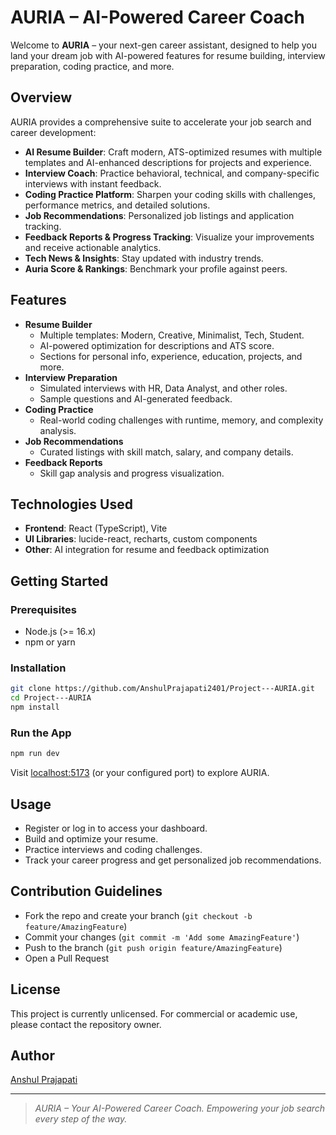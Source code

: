 # AURIA – AI-Powered Career Coach

Welcome to **AURIA** – your next-gen career assistant, designed to help you land your dream job with AI-powered features for resume building, interview preparation, coding practice, and more.

## Overview

AURIA provides a comprehensive suite to accelerate your job search and career development:

- **AI Resume Builder**: Craft modern, ATS-optimized resumes with multiple templates and AI-enhanced descriptions for projects and experience.
- **Interview Coach**: Practice behavioral, technical, and company-specific interviews with instant feedback.
- **Coding Practice Platform**: Sharpen your coding skills with challenges, performance metrics, and detailed solutions.
- **Job Recommendations**: Personalized job listings and application tracking.
- **Feedback Reports & Progress Tracking**: Visualize your improvements and receive actionable analytics.
- **Tech News & Insights**: Stay updated with industry trends.
- **Auria Score & Rankings**: Benchmark your profile against peers.

## Features

- **Resume Builder**
  - Multiple templates: Modern, Creative, Minimalist, Tech, Student.
  - AI-powered optimization for descriptions and ATS score.
  - Sections for personal info, experience, education, projects, and more.
- **Interview Preparation**
  - Simulated interviews with HR, Data Analyst, and other roles.
  - Sample questions and AI-generated feedback.
- **Coding Practice**
  - Real-world coding challenges with runtime, memory, and complexity analysis.
- **Job Recommendations**
  - Curated listings with skill match, salary, and company details.
- **Feedback Reports**
  - Skill gap analysis and progress visualization.

## Technologies Used

- **Frontend**: React (TypeScript), Vite
- **UI Libraries**: lucide-react, recharts, custom components
- **Other**: AI integration for resume and feedback optimization

## Getting Started

### Prerequisites

- Node.js (>= 16.x)
- npm or yarn

### Installation

```bash
git clone https://github.com/AnshulPrajapati2401/Project---AURIA.git
cd Project---AURIA
npm install
```

### Run the App

```bash
npm run dev
```
Visit [localhost:5173](http://localhost:5173) (or your configured port) to explore AURIA.

## Usage

- Register or log in to access your dashboard.
- Build and optimize your resume.
- Practice interviews and coding challenges.
- Track your career progress and get personalized job recommendations.

## Contribution Guidelines

- Fork the repo and create your branch (`git checkout -b feature/AmazingFeature`)
- Commit your changes (`git commit -m 'Add some AmazingFeature'`)
- Push to the branch (`git push origin feature/AmazingFeature`)
- Open a Pull Request

## License

This project is currently unlicensed. For commercial or academic use, please contact the repository owner.

## Author

[Anshul Prajapati](https://github.com/AnshulPrajapati2401)

---

> *AURIA – Your AI-Powered Career Coach. Empowering your job search every step of the way.*
